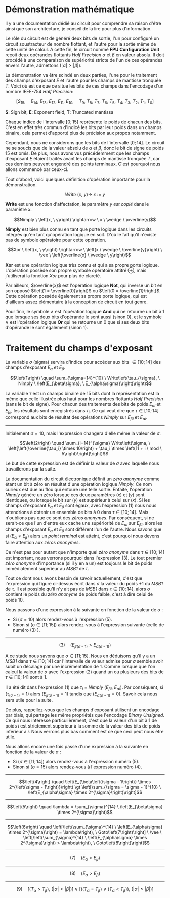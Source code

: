 # Démonstration mathématique

Il y a une documentation dédié au circuit pour comprendre sa raison d'être ainsi que son architecture, je conseil de la lire pour plus d'information.

Le rôle du circuit est de généré deux bits de sortie, l'un pour configuré un circuit soustracteur de nombre flottant, et l'autre pour la sortie même de cette unité de calcul.
A cette fin, le circuit nommé __FPU Configuration Unit__ reçoit deux opérandes flottants _Half Precision_ $\alpha$ et $\beta$ en valeur absolu.
Il doit procédé à une comparaison de supériorité stricte de l'un de ces opérandes envers l'autre, admettons $\left(\vert \alpha \vert \gt \vert \beta \vert\right)$.

La démonstration va être scindé en deux parties, l'une pour le traitement des champs d'exposant $E$ et l'autre pour les champs de mantisse tronquée $T$.
Voici où est ce que ce situe les bits de ces champs dans l'encodage d'un nombre IEEE-754 _Half Precision_:

$$\left[S_{15}, \quad E_{14}, \ E_{13}, \ E_{12}, \ E_{11}, \ E_{10}, \quad T_9, \ T_8, \ T_7, \ T_6, \ T_5, \ T_4, \ T_3, \ T_2, \ T_1, \ T_0\right]$$

__S__: Sign bit, __E__: Exponent field, __T__: Truncated mantissa

Chaque indice de l'intervalle $\left[0;15\right]$ représente le poids de chacun des bits.
C'est en effet très commun d'indicé les bits par leur poids dans un champs binaire, cela permet d'apporté plus de précision aux propos notamment.

Cependant, nous ne considérons que les bits de l'intervalle $\left[0;14\right]$.
Le circuit ne se soucis que de la valeur absolu de $\alpha$ et $\beta$, donc le bit de signe de poids $15$ est omis.
De plus, nous avons vus précédemment que les champs d'exposant $E$ étaient traités avant les champs de mantisse tronquée $T$, car ces derniers peuvent engendré des points terminaux.
C'est pourquoi nous allons commencé par ceux-ci.

Tout d'abord, voici quelques définition d'opération importante pour la démonstration.

$$Write \ \left(x, \ y\right) \rightarrow \ x \ := \ y$$

__Write__ est une fonction d'affectation, le paramètre $y$ _est copié_ dans le paramètre $x$.

$$Nimply \ \left(x, \ y\right) \rightarrow \ x \ \wedge \ \overline{y}$$

__Nimply__ est bien plus connu en tant que porte logique dans les circuits intégrés qu'en tant qu'opération logique en soit.
D'où le fait qu'il n'existe pas de symbole opératoire pour cette opération.

$$Xor \ \left(x, \ y\right) \rightarrow \ \left(x \ \wedge \ \overline{y}\right) \ \vee \ \left(\overline{x} \ \wedge \ y\right)$$

__Xor__ est une opération logique très connu et qui a sa propre porte logique.
L'opération possède son propre symbole opératoire attitré $\oplus$, mais j'utiliserai la fonction $Xor$ pour plus de clareté.

Par ailleurs, $\overline{x}$ est l'opération logique __Not__, qui inverse un bit en son opposé $\left(1 = \overline{0}\right)$ ou $\left(0 = \overline{1}\right)$.
Cette opération possède également sa propre porte logique, qui est d'ailleurs assez élémentaire à la conception de circuit en tout genre.

Pour finir, le symbole $\wedge$ est l'opération logique __And__ qui ne retourne un bit à $1$ que lorsque ses deux bits d'opérande le sont aussi (sinon $0$), et le symbole $\vee$ est l'opération logique __Or__ qui ne retourne un $0$ que si ses deux bits d'opérande le sont également (sinon $1$).

# Traitement du champs d'exposant

La variable $\sigma$ (sigma) servira d'indice pour accéder aux bits $\in \left[10;14\right]$ des champs d'exposant $E_{\alpha}$ et $E_{\beta}$.

$$\left(1\right) \quad \sum_{\sigma=14}^{10} \ Write\left(\tau_{\sigma}, \ Nimply \ \left(E_{\beta\sigma}, \ E_{\alpha\sigma}\right)\right)$$

La variable $\tau$ est un champs binaire de $15$ bits dont la représentation est la même que celle illustrée plus haut pour les nombres flottants _Half Precision_ (sans le bit de signe).
Pour chacun des traitements des bits de poids $E_{\alpha i}$ et $E_{\beta i}$, les résultats sont enregistrés dans $\tau_i$.
Ce qui veut dire que $\tau \in \left[10;14\right]$ correspond aux bits de résultat des opérations $Nimply$ sur $E_{\beta i}$ et $E_{\alpha i}$.

-- -

Initialement $\sigma = 10$, mais l'expression changera d'elle même la valeur de $\sigma$.

$$\left(2\right) \quad \sum_{i=14}^{\sigma} Write\left(\sigma, \ \left[\left(\overline{\tau_i} \times 10\right) + \tau_i \times \left(11 + i \ mod \ 5\right)\right]\right)$$

Le but de cette expression est de définir la valeur de $\sigma$ avec laquelle nous travaillerons par la suite.

La documentation du circuit électronique définit un _zéro anonyme_ comme étant un bit à zéro en résultat d'une opération logique $Nimply$.
Ce nom curieux est due au flou qui entoure une telle sortie.
Enfaite, l'opération $Nimply$ génère un zéro lorsque ces deux paramètres $\left(x\right)$ et $\left(y\right)$ sont identiques, ou lorsque le bit sur $\left(y\right)$ est supérieur à celui sur $\left(x\right)$.
Si les champs d'exposant $E_{\alpha}$ et $E_{\beta}$ sont égaux, avec l'expression $\left(1\right)$ nous nous attendrions à obtenir un ensemble de bits à $0$ dans $\tau \in \left[10;14\right]$.
Mais n'oublions pas que ce sont des _zéros anonymes_.
Par conséquent, si ne serait-ce que l'un d'entre eux cache une supériorité de $E_{\alpha i}$ sur $E_{\beta i}$, alors les champs d'exposant $E_{\alpha}$ et $E_{\beta}$ sont différent l'un de l'autre.
Nous savons que si $\left(E_{\alpha} \neq E_{\beta}\right)$ alors un _point terminal_ est atteint, c'est pourquoi nous devons faire attention aux _zéros anonymes_.

Ce n'est pas pour autant que n'importe quel _zéro anonyme_ dans $\tau \in \left[10;14\right]$ est important, nous verrons pourquoi dans l'expression $\left(3\right)$.
Le tout premier _zéro anonyme_ d'importance (si il y en a un) est toujours le bit de poids immédiatement supérieur au _MSB1_ de $\tau$.

Tout ce dont nous avons besoin de savoir actuellement, c'est que l'expression qui figure ci-dessus écrit dans $\sigma$ la valeur du poids $+1$ du _MSB1_ de $\tau$.
Il est possible qu'il n'y ait pas de _MSB1_ dans $\tau \in \left[10;14\right]$, alors $\sigma$ contient le poids du _zéro anonyme_ de poids faible, c'est à dire celui de poids $10$.

Nous passons d'une expression à la suivante en fonction de la valeur de $\sigma$ :
  - Si $\left(\sigma = 10\right)$ alors rendez-vous à l'expression $\left(5\right)$.
  - Sinon si $\left(\sigma \in \left[11;15\right]\right)$ alors rendez-vous à l'expression suivante (celle de numéro $\left(3\right)$ ).

-- -

$$\left(3\right) \quad \left(E_{\beta\left(\sigma - 1\right)} \gt E_{\alpha\left(\sigma - 1\right)}\right)$$

A ce stade nous savons que $\sigma \in \left[11;15\right]$.
Nous en déduisons qu'il y a un _MSB1_ dans $\tau \in \left[10;14\right]$ car l'intervalle de valeur admise pour $\sigma$ semble avoir subit un décalage par une incrémentation de $1$.
Comme lorsque que l'on calcul la valeur de $\sigma$ avec l'expression $\left(2\right)$ quand un ou plusieurs des bits de $\tau \in \left[10;14\right]$ sont à $1$.

Il a été dit dans l'expression $\left(1\right)$ que $\tau_i \ = \ Nimply \ \left(E_{\beta i}, \ E_{\alpha i}\right)$.
Par conséquent, si $\left(\tau_{\left(\sigma - 1\right)} = 1\right)$ alors $\left(E_{\beta\left(\sigma - 1\right)} = 1\right)$ tandis que $\left(E_{\alpha\left(\sigma - 1\right)} = 0\right)$.
Savoir cela nous sera utile pour la suite.

De plus, rappellez-vous que les champs d'exposant utilisent un encodage par biais, qui partage les même propriétés que l'encodage _Binary Unsigned_.
Ce qui nous intéresse particulièrement, c'est que la valeur d'un bit à $1$ de poids $i$ est strictement supérieur à la somme de la valeur des bits de poids inférieur à $i$.
Nous verrons plus bas comment est ce que ceci peut nous être utile.

Nous allons encore une fois passé d'une expression à la suivante en fonction de la valeur de $\sigma$ :
  - Si $\left(\sigma \in \left[11;14\right]\right)$ alors rendez-vous à l'expression numéro $\left(5\right)$.
  - Sinon si $\left(\sigma = 15\right)$ alors rendez-vous à l'expression numéro $\left(4\right)$.

-- -

$$\left(4\right) \quad \left(E_{\beta\left(\sigma - 1\right)} \times 2^{\left(\sigma - 1\right)}\right) \gt \left[\sum_{\sigma = \sigma - 1}^{10} \ \left(E_{\alpha\sigma} \times 2^{\sigma}\right)\right]$$

-- -

$$\left(5\right) \quad \lambda = \sum_{\sigma}^{14} \ \left(E_{\beta\sigma} \times 2^{\sigma}\right)$$

-- -

$$\left(6\right) \quad \left[\left(\sum_{\sigma}^{14} \ \left(E_{\alpha\sigma} \times 2^{\sigma}\right) = \lambda\right), \ Goto\left(7\right)\right] \ \vee \ \left[\left(\sum_{\sigma}^{14} \ \left(E_{\alpha\sigma} \times 2^{\sigma}\right) > \lambda\right), \ Goto\left(8\right)\right]$$

-- -

$$\left(7\right) \quad \left(E_{\alpha} \lt E_{\beta}\right)$$


-- -

$$\left(8\right) \quad \left(E_{\alpha} \gt E_{\beta}\right)$$

-- -

$$\left(9\right) \quad \left[\left(T_{\alpha} \gt T_{\beta}\right), \ \left(\vert \alpha \vert \gt \vert \beta \vert\right)\right] \ \vee \ 
\left[\left(\left(T_{\alpha} = T_{\beta}\right) \ \vee \ \left(T_{\alpha} < T_{\beta}\right)\right), \ \left(\vert \alpha \vert \le \vert \beta \vert\right)\right]$$
